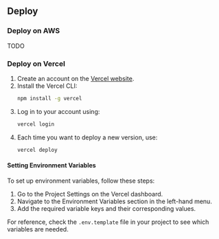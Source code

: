 ## Deploy

### Deploy on AWS

TODO

### Deploy on Vercel

1. Create an account on the [Vercel website](https://vercel.com).
2. Install the Vercel CLI:
   ```sh
   npm install -g vercel
   ```
3. Log in to your account using:
   ```sh
   vercel login
   ```
4. Each time you want to deploy a new version, use:
   ```sh
   vercel deploy
   ```

#### Setting Environment Variables

To set up environment variables, follow these steps:

1. Go to the Project Settings on the Vercel dashboard.
2. Navigate to the Environment Variables section in the left-hand menu.
3. Add the required variable keys and their corresponding values.

For reference, check the `.env.template` file in your project to see which variables are needed.
